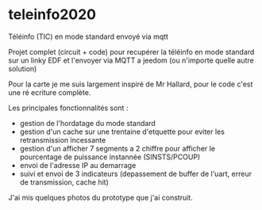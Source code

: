 # teleinfo2020

Téléinfo (TIC) en mode standard envoyé via mqtt

Projet complet (circuit + code) pour recupérer la téléinfo en mode standard sur un linky EDF et l'envoyer via MQTT a jeedom (ou n'importe quelle autre solution)

Pour la carte je me suis largement inspiré de Mr Hallard, pour le code c'est une ré ecriture complète.

Les principales fonctionnalités sont :
* gestion de l'hordatage du mode standard
* gestion d'un cache sur une trentaine d'etquette pour eviter les retransmission incessante
* gestion d'un afficher 7 segments a 2 chiffre pour afficher le pourcentage de puissance instannée (SINSTS/PCOUP)
* envoi de l'adresse IP au demarrage
* suivi et envoi de 3 indicateurs (depassement de buffer de l'uart, erreur de transmission, cache hit)

J'ai mis quelques photos du prototype que j'ai construit.

